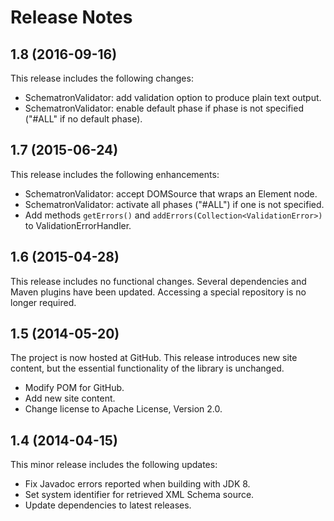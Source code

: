 ﻿# Release Notes

## 1.8 (2016-09-16)
This release includes the following changes:

* SchematronValidator: add validation option to produce plain text output.
* SchematronValidator: enable default phase if phase is not specified ("#ALL" if no default phase).

## 1.7 (2015-06-24)
This release includes the following enhancements:

* SchematronValidator: accept DOMSource that wraps an Element node.
* SchematronValidator: activate all phases ("#ALL") if one is not specified.
* Add methods `getErrors()` and `addErrors(Collection<ValidationError>)` to 
ValidationErrorHandler.

## 1.6 (2015-04-28)
This release includes no functional changes. Several dependencies and Maven 
plugins have been updated. Accessing a special repository is no longer required.

## 1.5 (2014-05-20)
The project is now hosted at GitHub. This release introduces new site content, 
but the essential functionality of the library is unchanged.

* Modify POM for GitHub.
* Add new site content.
* Change license to Apache License, Version 2.0.

## 1.4 (2014-04-15)
This minor release includes the following updates:

* Fix Javadoc errors reported when building with JDK 8.
* Set system identifier for retrieved XML Schema source.
* Update dependencies to latest releases.
